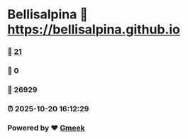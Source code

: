 # Bellisalpina :link: https://bellisalpina.github.io 
### :page_facing_up: [21](https://bellisalpina.github.io/tag.html) 
### :speech_balloon: 0 
### :hibiscus: 26929 
### :alarm_clock: 2025-10-20 16:12:29 
### Powered by :heart: [Gmeek](https://github.com/Meekdai/Gmeek)
